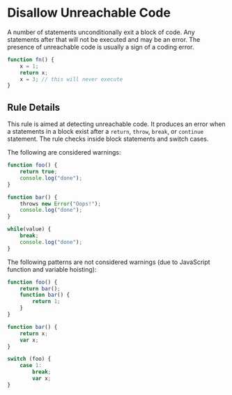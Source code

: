 # Disallow Unreachable Code

A number of statements unconditionally exit a block of code. Any statements after that will not be executed and may be an error. The presence of unreachable code is usually a sign of a coding error.

```js
function fn() {
    x = 1;
    return x;
    x = 3; // this will never execute
}
```

## Rule Details

This rule is aimed at detecting unreachable code. It produces an error when a statements in a block exist after a `return`, `throw`, `break`, or `continue` statement. The rule checks inside block statements and switch cases.

The following are considered warnings:

```js
function foo() {
	return true;
	console.log("done");
}

function bar() {
	throws new Error("Oops!");
	console.log("done");
}

while(value) {
	break;
	console.log("done");
}
```

The following patterns are not considered warnings (due to JavaScript function and variable hoisting):

```js
function foo() {
	return bar();
	function bar() {
	    return 1;
	}
}

function bar() {
	return x;
	var x;
}

switch (foo) {
    case 1:
        break;
        var x;
}
```